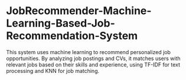 # JobRecommender-Machine-Learning-Based-Job-Recommendation-System
This system uses machine learning to recommend personalized job opportunities. By analyzing job postings and CVs, it matches users with relevant jobs based on their skills and experience, using TF-IDF for text processing and KNN for job matching.
